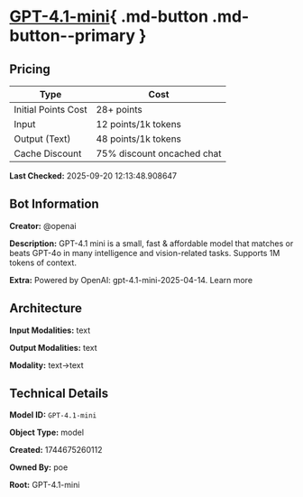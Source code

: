 # [GPT-4.1-mini](https://poe.com/GPT-4.1-mini){ .md-button .md-button--primary }

## Pricing

| Type | Cost |
|------|------|
| Initial Points Cost | 28+ points |
| Input | 12 points/1k tokens |
| Output (Text) | 48 points/1k tokens |
| Cache Discount | 75% discount oncached chat |

**Last Checked:** 2025-09-20 12:13:48.908647


## Bot Information

**Creator:** @openai

**Description:** GPT-4.1 mini is a small, fast & affordable model that matches or beats GPT-4o in many intelligence and vision-related tasks. Supports 1M tokens of context.

**Extra:** Powered by OpenAI: gpt-4.1-mini-2025-04-14. Learn more


## Architecture

**Input Modalities:** text

**Output Modalities:** text

**Modality:** text->text


## Technical Details

**Model ID:** `GPT-4.1-mini`

**Object Type:** model

**Created:** 1744675260112

**Owned By:** poe

**Root:** GPT-4.1-mini
